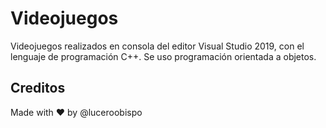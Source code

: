 # Videojuegos

Videojuegos realizados en consola del editor Visual Studio 2019, con el lenguaje de programación C++.
Se uso programación orientada a objetos.

## Creditos
Made with ❤️ by @luceroobispo
